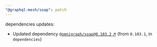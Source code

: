```yaml
---
"@graphql-mesh/soap": patch
---
```

dependencies updates:
  - Updated dependency [`@omnigraph/soap@0.103.2` ↗︎](https://www.npmjs.com/package/@omnigraph/soap/v/0.103.2) (from `0.103.1`, in `dependencies`)

